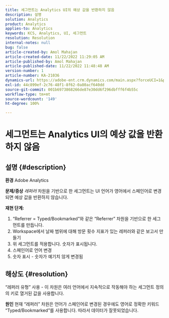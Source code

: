 ```yaml
---
title: 세그먼트는 Analytics UI의 예상 값을 반환하지 않음
description: 설명
solution: Analytics
product: Analytics
applies-to: Analytics
keywords: KCS, Analytics, UI, 세그먼트
resolution: Resolution
internal-notes: null
bug: false
article-created-by: Amol Mahajan
article-created-date: 11/22/2022 11:29:05 AM
article-published-by: Amol Mahajan
article-published-date: 11/22/2022 11:48:48 AM
version-number: 1
article-number: KA-21036
dynamics-url: https://adobe-ent.crm.dynamics.com/main.aspx?forceUCI=1&pagetype=entityrecord&etn=knowledgearticle&id=6cf79ed9-586a-ed11-9561-6045bd006d92
exl-id: 44c899ef-2c76-48f1-8f62-0a80acf640dd
source-git-commit: 001b6973868266de87e30dd6f296dbfff6f4b55c
workflow-type: tm+mt
source-wordcount: '149'
ht-degree: 100%

---
```


# 세그먼트는 Analytics UI의 예상 값을 반환하지 않음

## 설명 {#description}

<b>환경</b>
Adobe Analytics


<b>문제/증상</b>
*레퍼러* 차원을 기반으로 한 세그먼트는 UI 언어가 영어에서 스페인어로 변경되면 예상 값을 반환하지 않습니다.



<b>재현 단계:</b>

1. “Referrer = Typed/Bookmarked”와 같은 “Referrer” 차원을 기반으로 한 세그먼트를 만듭니다.
2. Workspace에서 날짜 범위에 대해 방문 횟수 지표가 있는 레퍼러와 같은 보고서 만들기
3. 위 세그먼트를 적용합니다. 숫자가 표시됩니다.
4. 스페인어로 언어 변경
5. 숫자 표시 - 숫자가 예기치 않게 변경됨



## 해상도 {#resolution}


“레퍼러 유형” 사용 - 이 차원은 여러 언어에서 지속적으로 작동해야 하는 세그먼트 정의의 키로 열거된 값을 사용합니다.


<b>원인</b>
현재 “레퍼러” 차원은 언어가 스페인어로 변경된 경우에도 영어로 정확한 키워드 “Typed/Bookmarked”를 사용합니다. 따라서 데이터가 잘못되었습니다.
